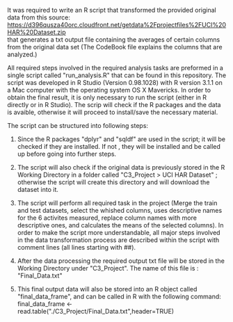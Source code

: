 It was required to write an R script that transformed the provided original data from this source:
https://d396qusza40orc.cloudfront.net/getdata%2Fprojectfiles%2FUCI%20HAR%20Dataset.zip  
that generates a txt output file containing the averages of certain columns from the original data set (The CodeBook file explains the columns that are analyzed.)

All required steps involved in the required analysis tasks are preformed in a single script called "run_analysis.R" that can be found in this repository.
The script was developed in R Studio (Version 0.98.1028) with R version 3.1.1 on a Mac computer with the operating system OS X Mavericks.
In order to obtain the final result, it is only necessary to run the script (either in R directly or in R Studio). The scrip will check if the R packages and the data is avaible, otherwise it will proceed to install/save the necessary material.

The script can be structured into following steps:

1. Since the R packages "dplyr" and "sqldf" are used in the script; it will be checked if they are installed. If not , they will be installed and be called up before going into further steps.

2. The script will also check if the original data is previously stored in the R Working Directory in a folder called "C3_Project > UCI HAR Dataset" ; otherwise the script will create this directory and will download the dataset into it.

3. The script will perform all required task in the project (Merge the train and test datasets, select the whished columns, uses descriptive names for the 6 activites measured, replace column names with more descriptive ones, and calculates the means of the selected columns). In order to make the script more understandable, all major steps involved in the data transformation process are described within the script with comment lines (all lines starting with ##).

4. After the data processing the required output txt file will be stored in the Working Directory under "C3_Project". The name of this file is : "Final_Data.txt"

5. This final output data will also be stored into an R object called "final_data_frame", and can be called in R with the following command:    final_data_frame <- read.table("./C3_Project/Final_Data.txt",header=TRUE) 


